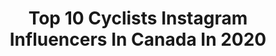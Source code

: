 ---
title: Top 10 Cyclists Instagram Influencers In Canada In 2020
description: >-
  Find top cyclists Instagram influencers in Canada in 2020. Most popular hashtags: #roadbike #cyclist #nature #wildlife.
platform: Instagram
profiles:
  - username: "rusty_woods"
    fullname: >-
      Michael Woods
    location: "Canada"
    followers: 33017
    engagement: 820
    commentsToLikes: 0.015226
    id: ck0udoz1fjic80i19sa9p54ar
    verified: true
    hashtags: "#cardio, #madmax, #rocketfuel, #lionking"
  - username: "kelsey.mitchell9"
    fullname: >-
      Kelsey Mitchell
    location: "Canada"
    followers: 3929
    engagement: 1879
    commentsToLikes: 0.032678
    id: ck5hndtdrnm010i11v8eoipby
    verified: false
    hashtags: "#illknow, #teameffort, #askme, #tourist"
  - username: "calvinhui_"
    fullname: >-
      CALVIN HUI
    location: "Canada"
    followers: 6627
    engagement: 1631
    commentsToLikes: 0.077716
    id: ck6u2bvo4qwna0j71hn3vymo9
    verified: false
    hashtags: "#bikekings, #imagesofcanada, #artgallery, #freestyle"
  - username: "alexcormier97"
    fullname: >-
      Alex Cormier
    location: "Canada"
    followers: 62981
    engagement: 903
    commentsToLikes: 0.024017
    id: ck0txy2hhkyek0i19u6e8t7s2
    verified: false
    hashtags: "#morningride, #bestbikekit, #brooksengland, #cyclingphoto"
  - username: "nickydegrendele"
    fullname: >-
      Nicky Degrendele
    location: "Canada"
    followers: 10367
    engagement: 744
    commentsToLikes: 0.013072
    id: ck5zxwl3x8sqd0i14p1a8ixdh
    verified: false
    hashtags: "#famdegrendele, #godmotherslove, #blijfsporten, #becareful"
  - username: "sonyalooney1"
    fullname: >-
      Sonya Looney
    location: "Canada"
    followers: 41524
    engagement: 185
    commentsToLikes: 0.023390
    id: ck5hd0huqkv870i11zw32e367
    verified: false
    hashtags: "#mydarlingboy, #ilovemybaby, #noexcuses, #joelfuhrman"
  - username: "_h_._u_._g_._o_"
    fullname: >-
      🌟 Essence 🌟 Breath 🌟 Soul 🌟
    location: "Canada"
    followers: 5186
    engagement: 734
    commentsToLikes: 0.021004
    id: ckap7rpk4l9ms0i78ew97gjwa
    verified: false
    hashtags: "#coconuttrees, #gokarna, #mountains, #butterfly"
  - username: "lottekopecky"
    fullname: >-
      Lotte Kopecky
    location: "Canada"
    followers: 7213
    engagement: 726
    commentsToLikes: 0.012844
    id: ck5c109y6u73c0i11s8f0ydy1
    verified: false
    hashtags: "#trainingcamp, #needforspeed, #sportvlaanderen, #breakfastfortwo"
  - username: "fylandorbes"
    fullname: >-
      Dylan Forbes
    location: "Canada"
    followers: 19242
    engagement: 506
    commentsToLikes: 0.013853
    id: ck15t5elkgfj20i19pmi7esxg
    verified: false
    hashtags: "#drift, #dhmtb, #newfie, #painting"
  - username: "julie377"
    fullname: >-
      Julie Zoney
    location: "Canada"
    followers: 6018
    engagement: 399
    commentsToLikes: 0.009039
    id: ck15qdn7y2cru0i198fpdkng2
    verified: false
    hashtags: "#cyclist, #goodforbreakfast, #lazy, #clouds"
---